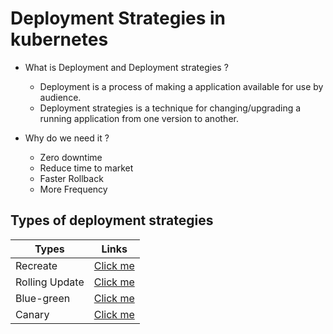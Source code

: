 # Deployment Strategies in kubernetes

- What is Deployment and Deployment strategies ?
  
  - Deployment is a process of making a application available for use by audience.
  - Deployment strategies is a technique for changing/upgrading a running application from one version to another.

- Why do we need it ?

  - Zero downtime
  - Reduce time to market
  - Faster Rollback
  - More Frequency

## Types of deployment strategies

| Types    | Links |
| -------- | ------- |
| Recreate | <a href="#">Click me</a>     |
| Rolling Update | <a href="#">Click me</a>     |
| Blue-green | <a href="#">Click me</a>     |
| Canary | <a href="#">Click me</a>     |
